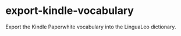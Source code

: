 export-kindle-vocabulary
========================

Export the Kindle Paperwhite vocabulary into the LinguaLeo dictionary.
